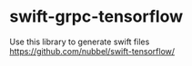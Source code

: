 # swift-grpc-tensorflow


Use this library to generate swift files   
https://github.com/nubbel/swift-tensorflow/    
